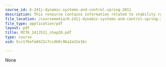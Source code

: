 ```yaml
---
course_id: 6-241j-dynamic-systems-and-control-spring-2011
description: This resource contains information related to stability robustness.
file_location: /coursemedia/6-241j-dynamic-systems-and-control-spring-2011/5cc176efa8422c7ccdb0c96a2a31e1bc_MIT6_241JS11_chap20.pdf
file_type: application/pdf
layout: pdf
title: MIT6_241JS11_chap20.pdf
type: course
uid: 5cc176efa8422c7ccdb0c96a2a31e1bc

---
```

None